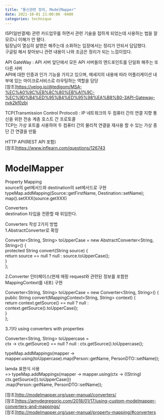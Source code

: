 ```yaml
---
title: "통신관련 정의, ModelMapper"
date: 2021-10-01 21:00:00 -0400
categories: technique
---
```

ISP(일반결제) 관련 카드업무를 하면서 관련 기술을 접하게 되었는데 사용하는 법을 잘 모르니 이해가 안 됐다.   
팀장님이 열심히 설명은 해주는데 소화하는 입장에서는 정리가 안되서 답답했다.   
구글링 해서 찾아보니 관련 내용이 나와 조금은 정리가 되는 느낌이었다.   

API GateWay : API 서버 앞단에서 모든 API 서버들의 엔드포인트를 단일화 해주는 또다른 서버   
API에 대한 인증과 인가 기능을 가지고 있으며, 메세지의 내용에 따라 어플리케이션 내부에 있는 마이크로서비스로 라우팅하는 역할을 담당   
[참조]<https://velog.io/@tedigom/MSA-%EC%A0%9C%EB%8C%80%EB%A1%9C-%EC%9D%B4%ED%95%B4%ED%95%98%EA%B8%B0-3API-Gateway-nvk2kf0zbj>

TCP(Transmission Control Protocol) : IP 네트워크의 두 컴퓨터 간의 연결 지향 통신을 위한 전송 계층 호스트 간 프로토콜   
TCP는 가상 포트를 사용하여 두 컴퓨터 간의 물리적 연결을 재사용 할 수 있는 가상 종단 간 연결을 만듦

HTTP API(REST API 포함)   
[참조]<https://www.inflearn.com/questions/126743>

# ModelMapper   
Property Mapping   
source의 get메서드와 destination의 set메서드로 구현   
typeMap.addMapping(Source::getFirstName, Destination::setName);   
map().setXXX(source.getXXX)

Converters   
destination 타입을 전환할 때 위임한다.   

Converters 작성 2가지 방법   
1.AbstractConverter로 확장   

Converter<String, String> toUpperCase = new AbstractConverter<String, String>() {   
  protected String convert(String source) {   
    return source == null ? null : source.toUpperCase();    
  }   
};   

2.Converter 인터페이스(현재 매핑 request와 관련된 정보를 포함한 MappingContext를 내포) 구현   

Converter<String, String> toUpperCase = new Converter<String, String>() {   
 public String convert(MappingContext<String, String> context) {   
  return context.getSource() == null ? null : context.getSource().toUpperCase();   
 }   
};     

3.기타 using converters with properties    

Converter<String, String> toUppercase =   
    ctx -> ctx.getSource() == null ? null : ctx.getSource().toUppercase();   
    
typeMap.addMappings(mapper -> mapper.using(toUppercase).map(Person::getName, PersonDTO::setName));   

lamda 표현식 사용   
=> typeMap.addMappings(mapper -> mapper.using(ctx -> ((String) ctx.getSource()).toUpperCase())   
         .map(Person::getName, PersonDTO::setName));   
         
[참조]<http://modelmapper.org/user-manual/converters/>   
[참조]<https://amydegregorio.com/2018/01/17/using-custom-modelmapper-converters-and-mappings/>   
[참조]<http://modelmapper.org/user-manual/property-mapping/#converters>

